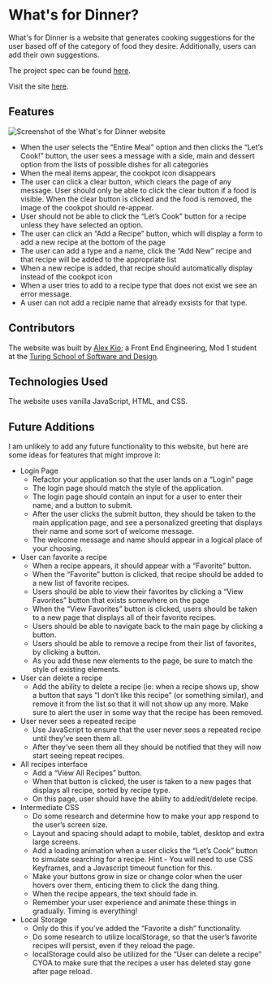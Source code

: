 # What's for Dinner?

What's for Dinner is a website that generates cooking suggestions for the user based off of the category of food they desire. Additionally, users can add their own suggestions.

The project spec can be found [here](https://frontend.turing.io/projects/module-1/dinner.html).

Visit the site [here](https://alexmkio.github.io/whats-for-dinner/).

## Features

![Screenshot of the What's for Dinner website](https://user-images.githubusercontent.com/12686237/114321071-e6c8b180-9ae6-11eb-951e-3f56ef3c92fd.png)
* When the user selects the “Entire Meal” option and then clicks the “Let’s Cook!” button, the user sees a message with a side, main and dessert option from the lists of possible dishes for all categories
* When the meal items appear, the cookpot icon disappears
* The user can click a clear button, which clears the page of any message. User should only be able to click the clear button if a food is visible. When the clear button is clicked and the food is removed, the image of the cookpot should re-appear.
* User should not be able to click the “Let’s Cook” button for a recipe unless they have selected an option.
* The user can click an “Add a Recipe” button, which will display a form to add a new recipe at the bottom of the page
* The user can add a type and a name, click the “Add New” recipe and that recipe will be added to the appropriate list
* When a new recipe is added, that recipe should automatically display instead of the cookpot icon
* When a user tries to add to a recipe type that does not exist we see an error message.
* A user can not add a recipie name that already exsists for that type.


## Contributors

The website was built by [Alex Kio](https://github.com/alexmkio/); a Front End Engineering, Mod 1 student at the [Turing School of Software and Design](https://turing.io/).

## Technologies Used

The website uses vanilla JavaScript, HTML, and CSS.

## Future Additions

I am unlikely to add any future functionality to this website, but here are some ideas for features that might improve it:

* Login Page
  * Refactor your application so that the user lands on a “Login” page
  * The login page should match the style of the application.
  * The login page should contain an input for a user to enter their name, and a button to submit.
  * After the user clicks the submit button, they should be taken to the main application page, and see a personalized greeting that displays their name and some sort of welcome message.
  * The welcome message and name should appear in a logical place of your choosing.
* User can favorite a recipe
  * When a recipe appears, it should appear with a “Favorite” button.
  * When the “Favorite” button is clicked, that recipe should be added to a new list of favorite recipes.
  * Users should be able to view their favorites by clicking a “View Favorites” button that exists somewhere on the page
  * When the “View Favorites” button is clicked, users should be taken to a new page that displays all of their favorite recipes.
  * Users should be able to navigate back to the main page by clicking a button.
  * Users should be able to remove a recipe from their list of favorites, by clicking a button.
  * As you add these new elements to the page, be sure to match the style of existing elements.
* User can delete a recipe
  * Add the ability to delete a recipe (ie: when a recipe shows up, show a button that says “I don’t like this recipe” (or something similar), and remove it from the list so that it will not show up any more. Make sure to alert the user in some way that the recipe has been removed.
* User never sees a repeated recipe
  * Use JavaScript to ensure that the user never sees a repeated recipe until they’ve seen them all.
  * After they’ve seen them all they should be notified that they will now start seeing repeat recipes.
* All recipes interface
  * Add a “View All Recipes” button.
  * When that button is clicked, the user is taken to a new pages that displays all recipe, sorted by recipe type.
  * On this page, user should have the ability to add/edit/delete recipe.
* Intermediate CSS
  * Do some research and determine how to make your app respond to the user’s screen size.
  * Layout and spacing should adapt to mobile, tablet, desktop and extra large screens.
  * Add a loading animation when a user clicks the “Let’s Cook” button to simulate searching for a recipe. Hint - You will need to use CSS Keyframes, and a Javascript timeout function for this.
  * Make your buttons grow in size or change color when the user hovers over them, enticing them to click the dang thing.
  * When the recipe appears, the text should fade in.
  * Remember your user experience and animate these things in gradually. Timing is everything!
* Local Storage
  * Only do this if you’ve added the “Favorite a dish” functionality.
  * Do some research to utilize localStorage, so that the user’s favorite recipes will persist, even if they reload the page.
  * localStorage could also be utilized for the “User can delete a recipe” CYOA to make sure that the recipes a user has deleted stay gone after page reload.
